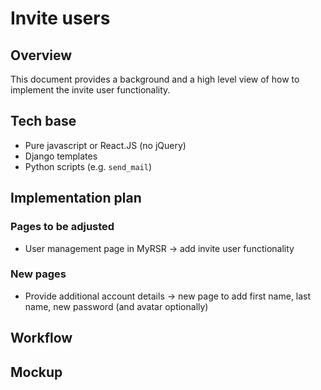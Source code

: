 # Invite users

## Overview
This document provides a background and a high level view of how to implement the invite user functionality.

## Tech base
- Pure javascript or React.JS (no jQuery)
- Django templates
- Python scripts (e.g. ```send_mail```)

## Implementation plan

### Pages to be adjusted
- User management page in MyRSR -> add invite user functionality

### New pages
- Provide additional account details -> new page to add first name, last name, new password (and avatar optionally)

## Workflow

## Mockup
